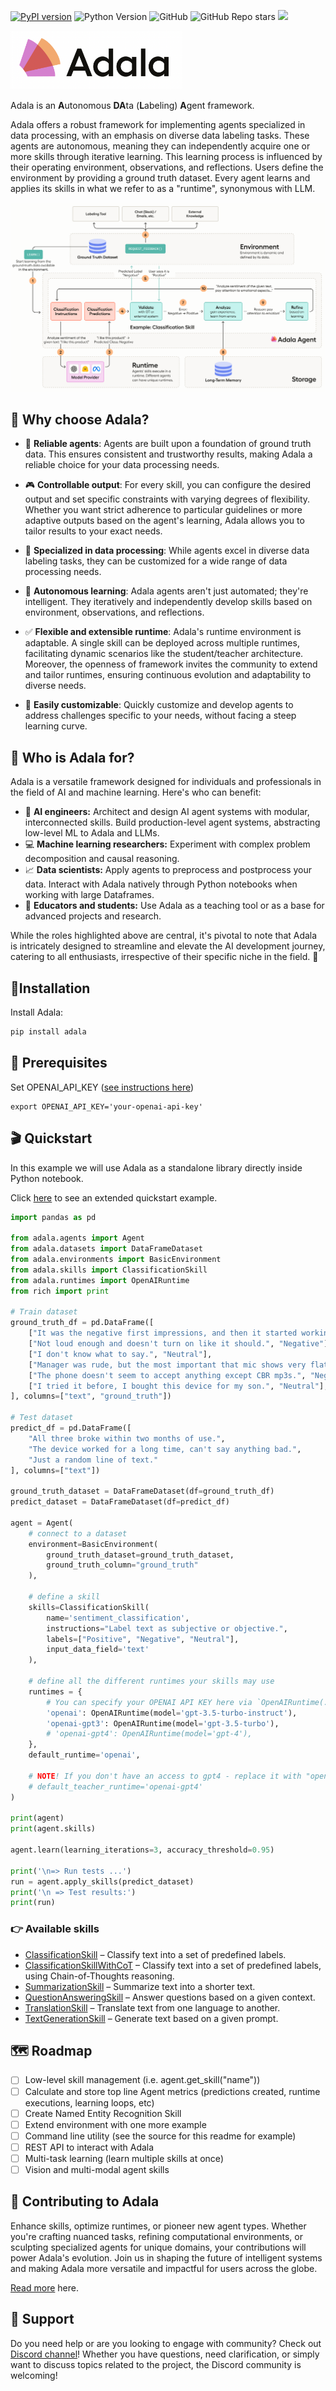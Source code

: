 [![PyPI version](https://badge.fury.io/py/adala.svg)](https://badge.fury.io/py/adala)
![Python Version](https://img.shields.io/badge/supported_python_version_-3.8%20%7C%203.9%20%7C%203.10%20%7C%203.11-blue)
![GitHub](https://img.shields.io/github/license/HumanSignal/Adala)
![GitHub Repo stars](https://img.shields.io/github/stars/HumanSignal/Adala)
[![](https://img.shields.io/discord/1166330284300570624?label=Discord&logo=discord)](https://discord.gg/QBtgTbXTgU)

<picture>
  <source media="(prefers-color-scheme: dark)" srcset="/docs/src/img/logo-dark-mode.png" width="275" style="margin-bottom: 10 px">
  <source media="(prefers-color-scheme: light)" srcset="/docs/src/img/logo.png" width="275" >
  <img alt="Shows Adala logo in light mode and dark mode." src="/docs/src/img/logo.png" width="275" >
</picture>

Adala is an **A**utonomous **DA**ta (**L**abeling) **A**gent framework.

Adala offers a robust framework for implementing agents specialized in data processing, with an emphasis on
diverse data labeling tasks. These agents are autonomous, meaning they can independently acquire one or more skills
through iterative learning. This learning process is influenced by their operating environment, observations, and
reflections. Users define the environment by providing a ground truth dataset. Every agent learns and applies its skills
in what we refer to as a "runtime", synonymous with LLM.

![Diagram of components](./docs/src/img/diagram.png "Diagram of components")

<!-- Offered as an HTTP server, users can interact with Adala via command line or RESTful API, and directly integrate its features in Python Notebooks or scripts. The self-learning mechanism leverages Large Language Models (LLMs) from providers like OpenAI and VertexAI. -->

## 📢 Why choose Adala?

- 🌟 **Reliable agents**: Agents are built upon a foundation of ground
  truth data. This ensures consistent and trustworthy results, making Adala a
  reliable choice for your data processing needs.
  
- 🎮 **Controllable output**: For every skill, you can configure the
  desired output and set specific constraints with varying degrees of
  flexibility. Whether you want strict adherence to particular
  guidelines or more adaptive outputs based on the agent's learning,
  Adala allows you to tailor results to your exact needs.

- 🎯 **Specialized in data processing**: While agents excel in diverse
  data labeling tasks, they can be customized for a wide range of data
  processing needs.
  
- 🧠 **Autonomous learning**: Adala agents aren't just automated;
  they're intelligent. They iteratively and independently develop
  skills based on environment, observations, and reflections.

- ✅ **Flexible and extensible runtime**: Adala's runtime environment is
  adaptable. A single skill can be deployed across multiple runtimes,
  facilitating dynamic scenarios like the student/teacher
  architecture. Moreover, the openness of framework invites the
  community to extend and tailor runtimes, ensuring continuous
  evolution and adaptability to diverse needs.
  
- 🚀 **Easily customizable**: Quickly customize and develop agents to address
  challenges specific to your needs, without facing a steep learning curve.

## 🫵 Who is Adala for?

Adala is a versatile framework designed for individuals and professionals in the field of AI and machine learning. Here's who can benefit:

- 🧡 **AI engineers:** Architect and design AI agent systems with modular, interconnected skills. Build production-level agent systems, abstracting low-level ML to Adala and LLMs.
- 💻 **Machine learning researchers:** Experiment with complex problem decomposition and causal reasoning.
- 📈 **Data scientists:** Apply agents to preprocess and postprocess your data. Interact with Adala natively through Python notebooks when working with large Dataframes.
- 🏫 **Educators and students:** Use Adala as a teaching tool or as a base for advanced projects and research.

While the roles highlighted above are central, it's pivotal to note that Adala is intricately designed to streamline and elevate the AI development journey, 
catering to all enthusiasts, irrespective of their specific niche in the field. 🥰

## 🔌Installation

Install Adala:

```sh
pip install adala
```
<!--
If you're planning to use human-in-the-loop labeling, or need a labeling tool to produce ground truth datasets, we
suggest installing Label Studio. Adala supports Label Studio format out of the box.

```sh
pip install label-studio
```
-->

## 📝 Prerequisites

Set OPENAI_API_KEY ([see instructions here](https://platform.openai.com/docs/quickstart/step-2-setup-your-api-key))

```
export OPENAI_API_KEY='your-openai-api-key'
```

## 🎬 Quickstart

In this example we will use Adala as a standalone library directly inside Python notebook.

Click [here](./examples/quickstart.ipynb) to see an extended quickstart example. 

```python
import pandas as pd

from adala.agents import Agent
from adala.datasets import DataFrameDataset
from adala.environments import BasicEnvironment
from adala.skills import ClassificationSkill
from adala.runtimes import OpenAIRuntime
from rich import print

# Train dataset
ground_truth_df = pd.DataFrame([
    ["It was the negative first impressions, and then it started working.", "Positive"],
    ["Not loud enough and doesn't turn on like it should.", "Negative"],
    ["I don't know what to say.", "Neutral"],
    ["Manager was rude, but the most important that mic shows very flat frequency response.", "Positive"],
    ["The phone doesn't seem to accept anything except CBR mp3s.", "Negative"],
    ["I tried it before, I bought this device for my son.", "Neutral"],
], columns=["text", "ground_truth"])

# Test dataset
predict_df = pd.DataFrame([
    "All three broke within two months of use.",
    "The device worked for a long time, can't say anything bad.",
    "Just a random line of text."
], columns=["text"])

ground_truth_dataset = DataFrameDataset(df=ground_truth_df)
predict_dataset = DataFrameDataset(df=predict_df)

agent = Agent(
    # connect to a dataset
    environment=BasicEnvironment(
        ground_truth_dataset=ground_truth_dataset,
        ground_truth_column="ground_truth"
    ),

    # define a skill
    skills=ClassificationSkill(
        name='sentiment_classification',
        instructions="Label text as subjective or objective.",
        labels=["Positive", "Negative", "Neutral"],
        input_data_field='text'
    ),

    # define all the different runtimes your skills may use
    runtimes = {
        # You can specify your OPENAI API KEY here via `OpenAIRuntime(..., api_key='your-api-key')`
        'openai': OpenAIRuntime(model='gpt-3.5-turbo-instruct'),
        'openai-gpt3': OpenAIRuntime(model='gpt-3.5-turbo'),
        # 'openai-gpt4': OpenAIRuntime(model='gpt-4'),
    },
    default_runtime='openai',
    
    # NOTE! If you don't have an access to gpt4 - replace it with "openai-gpt3"
    # default_teacher_runtime='openai-gpt4'    
)

print(agent)
print(agent.skills)

agent.learn(learning_iterations=3, accuracy_threshold=0.95)

print('\n=> Run tests ...')
run = agent.apply_skills(predict_dataset)
print('\n => Test results:')
print(run)
```

### 👉 Available skills
- [ClassificationSkill](./examples/classification_skill.ipynb) – Classify text into a set of predefined labels.
- [ClassificationSkillWithCoT](./examples/classification_skill_with_CoT.ipynb) – Classify text into a set of predefined labels, using Chain-of-Thoughts reasoning.
- [SummarizationSkill](./examples/summarization_skill.ipynb) – Summarize text into a shorter text.
- [QuestionAnsweringSkill](./examples/question_answering_skill.ipynb) – Answer questions based on a given context.
- [TranslationSkill](./examples/translation_skill.ipynb) – Translate text from one language to another.
- [TextGenerationSkill](./examples/text_generation_skill.ipynb) – Generate text based on a given prompt.
<!-- 
## 📒 More notebooks

- [Quickstart](./adala/examples/quickstart.ipynb) – An extended example of the above with comments and outputs.
- [Creating New Skill (coming soon!)](./adala/examples/creating_new_skill.ipynb) – An example that walks you through creating a new skill.
- [Label Studio Tutorial (coming soon!)](examples/tutorial_label_studio.ipynb) – An example of connecting Adala to an external labeling tool for enhanced supervision.
-->
<!-- 
## Running ADALA as a standalone server (Coming soon!)

Initiate the Adala server. Note: Each agent operates as its own web server.

### Starting the Adala Server

```sh
# Start the Adala server on default port 8090
adala start
```

### Uploading Ground Truth Data

Before teaching skills to Adala, you need to set up the environment and upload data.

```sh
# Upload your dataset
adala upload --file sample_dataset_ground_truth.json
```

### Teaching Skills to Adala

Now, define and teach a new skill to Adala.

```sh
# Define a new skill for classifying objects
adala add-skill --name "Object Classification" --description "Classify text into categories." --instruction "Example: Label trees, cars, and buildings."
```

```sh
# Start the learning process
adala learn --skill "Object Classification" --continuous
```

### Monitoring Optimization

Track the progress of the optimization process.

```sh
# Check the optimization status
adala status
```

### Applying Skills and Predictions

You don't need to wait for optimization to finish. Instruct Adala to apply its skills on new data outside the
environment, turning Adala into a prediction engine. If the predictions generated by the skill are then verified by
human validators or another supervision system, this provides more ground truth data, enhancing the agent's skills. Use
the learned skills and generate predictions.

```sh
# Apply the 'Object Classification' skill on new data
adala apply-skill --name "Object Classification" --file sample_dataset_predict.json
```

### Review Metrics

Get insights into Adala's performance.

```sh
# View detailed metrics
adala metrics
```

## Executing ADALA Command Line

```sh
# Start the Adala server on default port 8090
adala start --port 8090

# Upload your dataset
adala upload --file sample_dataset_ground_truth.json

# Define a new skill for classifying objects
adala add-skill --name "Object Classification" --description "Classify images into categories." --instruction "Example: Label trees, cars, and buildings."

# Start the learning process
adala learn --skill "Object Classification"

# Check the optimization status
adala status

# Apply the 'Object Classification' skill on new data
adala apply-skill --name "Object Classification" --file sample_dataset_predict.json

# View detailed metrics
adala metrics

# Restart the Adala server
adala restart

# Shut down the Adala server
adala shutdown

# List all the skills
adala list-skills

# List all the runtimes
adala list-runtimes

# Retrieve raw logs
adala logs

# Provide help
adala help <command>
```
-->

## 🗺 Roadmap

- [ ] Low-level skill management (i.e. agent.get_skill("name"))
- [ ] Calculate and store top line Agent metrics (predictions created, runtime executions, learning loops, etc)
- [ ] Create Named Entity Recognition Skill
- [ ] Extend environment with one more example
- [ ] Command line utility (see the source for this readme for example)
- [ ] REST API to interact with Adala
- [ ] Multi-task learning (learn multiple skills at once)
- [ ] Vision and multi-modal agent skills

## 🤩 Contributing to Adala

Enhance skills, optimize runtimes, or pioneer new agent types. Whether you're
crafting nuanced tasks, refining computational environments, or sculpting specialized agents for unique domains, your
contributions will power Adala's evolution. Join us in shaping the future of intelligent systems and making Adala more
versatile and impactful for users across the globe.

[Read more](./CONTRIBUTION.md) here.

## 💬 Support

Do you need help or are you looking to engage with community? Check out [Discord channel](https://discord.gg/QBtgTbXTgU)!
Whether you have questions, need clarification, or simply want to discuss topics related to the project, the Discord community is welcoming!
